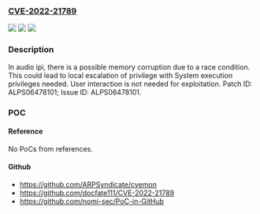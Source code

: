 ### [CVE-2022-21789](https://cve.mitre.org/cgi-bin/cvename.cgi?name=CVE-2022-21789)
![](https://img.shields.io/static/v1?label=Product&message=MT6779%2C%20MT6781%2C%20MT6785%2C%20MT6853%2C%20MT6853T%2C%20MT6873%2C%20MT6875%2C%20MT6877%2C%20MT6879%2C%20MT6883%2C%20MT6885%2C%20MT6889%2C%20MT6891%2C%20MT6893%2C%20MT6895%2C%20MT6983%2C%20MT6985%2C%20MT8791%2C%20MT8797%2C%20MT8798&color=blue)
![](https://img.shields.io/static/v1?label=Version&message=n%2Fa&color=blue)
![](https://img.shields.io/static/v1?label=Vulnerability&message=Elevation%20of%20Privilege&color=brighgreen)

### Description

In audio ipi, there is a possible memory corruption due to a race condition. This could lead to local escalation of privilege with System execution privileges needed. User interaction is not needed for exploitation. Patch ID: ALPS06478101; Issue ID: ALPS06478101.

### POC

#### Reference
No PoCs from references.

#### Github
- https://github.com/ARPSyndicate/cvemon
- https://github.com/docfate111/CVE-2022-21789
- https://github.com/nomi-sec/PoC-in-GitHub

